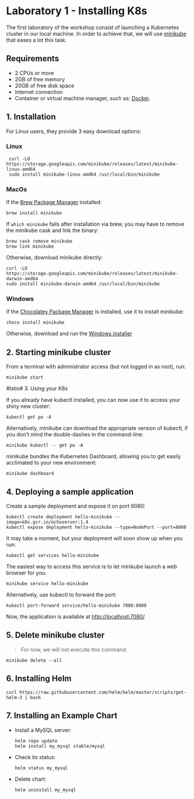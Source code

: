 # Laboratory 1 - Installing K8s

The first laboratory of the workshop consist of launching a Kubernetes cluster in our local machine. In order to achieve that, we will use [minikube](https://kubernetes.io/docs/tutorials/hello-minikube/) that eases a lot this task.

## Requirements

- 2 CPUs or more
- 2GB of free memory
- 20GB of free disk space
- Internet connection
- Container or virtual machine manager, such as: [Docker](https://docs.docker.com/engine/install/).

## 1. Installation

For Linux users, they provide 3 easy download options:

### Linux

```shell
 curl -LO https://storage.googleapis.com/minikube/releases/latest/minikube-linux-amd64
 sudo install minikube-linux-amd64 /usr/local/bin/minikube
```

### MacOs

If the [Brew Package Manager](https://brew.sh/) installed:

```shell
brew install minikube
```

If `which minikube` fails after installation via brew, you may have to remove the minikube cask and link the binary:

```shell
brew cask remove minikube
brew link minikube
```

Otherwise, download minikube directly:

```shell
curl -LO https://storage.googleapis.com/minikube/releases/latest/minikube-darwin-amd64
sudo install minikube-darwin-amd64 /usr/local/bin/minikube
```

### Windows

If the [Chocolatey Package Manager](https://chocolatey.org/) is installed, use it to install minikube:

```shell
choco install minikube
```

Otherwise, download and run the [Windows installer](https://storage.googleapis.com/minikube/releases/latest/minikube-installer.exe)

## 2. Starting minikube cluster

From a terminal with administrator access (but not logged in as root), run:

```shell
minikube start
```

#Istio# 3. Using your K8s

If you already have kubectl installed, you can now use it to access your shiny new cluster:

```shell
kubectl get po -A
```

Alternatively, minikube can download the appropriate version of kubectl, if you don't mind the double-dashes in the command-line:

```shell
minikube kubectl -- get po -A
```

minikube bundles the Kubernetes Dashboard, allowing you to get easily acclimated to your new environment:

```shell
minikube dashboard
```

## 4. Deploying a sample application

Create a sample deployment and expose it on port 8080:

```shell
kubectl create deployment hello-minikube --image=k8s.gcr.io/echoserver:1.4
kubectl expose deployment hello-minikube --type=NodePort --port=8080
```

It may take a moment, but your deployment will soon show up when you run:

```shell
kubectl get services hello-minikube
```

The easiest way to access this service is to let minikube launch a web browser for you:

```shell
minikube service hello-minikube
```

Alternatively, use kubectl to forward the port:

```shell
kubectl port-forward service/hello-minikube 7080:8080
```

Now, the application is available at [http://localhost:7080/](http://localhost:7080/)

## 5. Delete minikube cluster

> For now, we will not execute this command.

```shell
minikube delete --all
```

## 6. Installing Helm

```shell
curl https://raw.githubusercontent.com/helm/helm/master/scripts/get-helm-3 | bash
```

## 7. Installing an Example Chart

- Install a MySQL server:

    ```shell
    helm repo update
    helm install my_mysql stable/mysql
    ```

- Check its status:

    ```shell
    helm status my_mysql
    ```

- Delete chart:

    ```shell
    helm uninstall my_mysql
    ```
